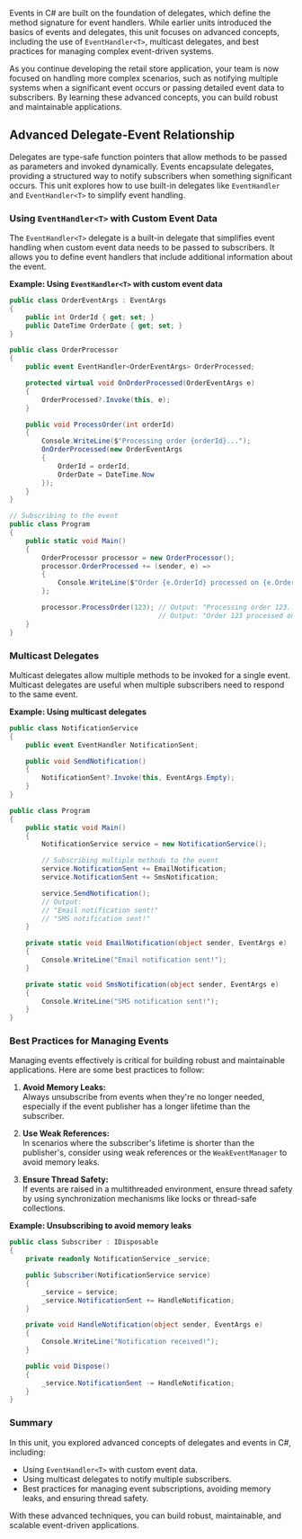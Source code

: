 Events in C# are built on the foundation of delegates, which define the method signature for event handlers. While earlier units introduced the basics of events and delegates, this unit focuses on advanced concepts, including the use of `EventHandler<T>`, multicast delegates, and best practices for managing complex event-driven systems.

As you continue developing the retail store application, your team is now focused on handling more complex scenarios, such as notifying multiple systems when a significant event occurs or passing detailed event data to subscribers. By learning these advanced concepts, you can build robust and maintainable applications.

## Advanced Delegate-Event Relationship

Delegates are type-safe function pointers that allow methods to be passed as parameters and invoked dynamically. Events encapsulate delegates, providing a structured way to notify subscribers when something significant occurs. This unit explores how to use built-in delegates like `EventHandler` and `EventHandler<T>` to simplify event handling.

### Using `EventHandler<T>` with Custom Event Data

The `EventHandler<T>` delegate is a built-in delegate that simplifies event handling when custom event data needs to be passed to subscribers. It allows you to define event handlers that include additional information about the event.

**Example: Using `EventHandler<T>` with custom event data**

```csharp
public class OrderEventArgs : EventArgs
{
    public int OrderId { get; set; }
    public DateTime OrderDate { get; set; }
}

public class OrderProcessor
{
    public event EventHandler<OrderEventArgs> OrderProcessed;

    protected virtual void OnOrderProcessed(OrderEventArgs e)
    {
        OrderProcessed?.Invoke(this, e);
    }

    public void ProcessOrder(int orderId)
    {
        Console.WriteLine($"Processing order {orderId}...");
        OnOrderProcessed(new OrderEventArgs
        {
            OrderId = orderId,
            OrderDate = DateTime.Now
        });
    }
}

// Subscribing to the event
public class Program
{
    public static void Main()
    {
        OrderProcessor processor = new OrderProcessor();
        processor.OrderProcessed += (sender, e) =>
        {
            Console.WriteLine($"Order {e.OrderId} processed on {e.OrderDate}");
        };

        processor.ProcessOrder(123); // Output: "Processing order 123..."
                                     // Output: "Order 123 processed on [current date and time]"
    }
}
```

### Multicast Delegates

Multicast delegates allow multiple methods to be invoked for a single event. Multicast delegates are useful when multiple subscribers need to respond to the same event.

**Example: Using multicast delegates**

```csharp
public class NotificationService
{
    public event EventHandler NotificationSent;

    public void SendNotification()
    {
        NotificationSent?.Invoke(this, EventArgs.Empty);
    }
}

public class Program
{
    public static void Main()
    {
        NotificationService service = new NotificationService();

        // Subscribing multiple methods to the event
        service.NotificationSent += EmailNotification;
        service.NotificationSent += SmsNotification;

        service.SendNotification();
        // Output:
        // "Email notification sent!"
        // "SMS notification sent!"
    }

    private static void EmailNotification(object sender, EventArgs e)
    {
        Console.WriteLine("Email notification sent!");
    }

    private static void SmsNotification(object sender, EventArgs e)
    {
        Console.WriteLine("SMS notification sent!");
    }
}
```

### Best Practices for Managing Events

Managing events effectively is critical for building robust and maintainable applications. Here are some best practices to follow:

1. **Avoid Memory Leaks:**  
   Always unsubscribe from events when they're no longer needed, especially if the event publisher has a longer lifetime than the subscriber.

2. **Use Weak References:**  
   In scenarios where the subscriber's lifetime is shorter than the publisher's, consider using weak references or the `WeakEventManager` to avoid memory leaks.

3. **Ensure Thread Safety:**  
   If events are raised in a multithreaded environment, ensure thread safety by using synchronization mechanisms like locks or thread-safe collections.

**Example: Unsubscribing to avoid memory leaks**

```csharp
public class Subscriber : IDisposable
{
    private readonly NotificationService _service;

    public Subscriber(NotificationService service)
    {
        _service = service;
        _service.NotificationSent += HandleNotification;
    }

    private void HandleNotification(object sender, EventArgs e)
    {
        Console.WriteLine("Notification received!");
    }

    public void Dispose()
    {
        _service.NotificationSent -= HandleNotification;
    }
}
```

### Summary

In this unit, you explored advanced concepts of delegates and events in C#, including:

- Using `EventHandler<T>` with custom event data.
- Using multicast delegates to notify multiple subscribers.
- Best practices for managing event subscriptions, avoiding memory leaks, and ensuring thread safety.

With these advanced techniques, you can build robust, maintainable, and scalable event-driven applications.
